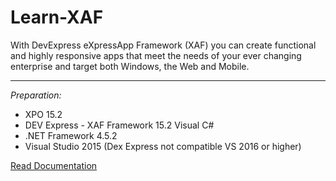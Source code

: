 # Learn-XAF
With DevExpress eXpressApp Framework (XAF) you can create functional and highly responsive apps that meet the needs of your ever changing enterprise and target both Windows, the Web and Mobile.
<hr/>
<i>Preparation:</i>
<ul>
  <li>XPO 15.2</li>
  <li>DEV Express - XAF Framework 15.2 Visual C#</li>
  <li>.NET Framework 4.5.2</li>
  <li>Visual Studio 2015 (Dex Express not compatible VS 2016 or higher)</li>
</ul>

<a href="https://www.devexpress.com/products/net/application_framework/">Read Documentation</a>
